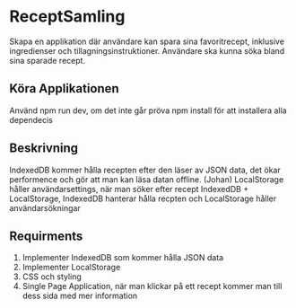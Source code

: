 # ReceptSamling
Skapa en applikation där användare kan spara sina favoritrecept, inklusive ingredienser och tillagningsinstruktioner. Användare ska kunna söka bland sina sparade recept.

## Köra Applikationen
Använd npm run dev, om det inte går pröva npm install för att installera alla dependecis

## Beskrivning
IndexedDB kommer hålla recepten efter den läser av JSON data, det ökar performence och gör att man kan läsa datan offline. (Johan)
LocalStorage håller användarsettings, när man söker efter recept
IndexedDB + LocalStorage, IndexedDB hanterar hålla recpten och LocalStorage håller användarsökningar

## Requirments
1. Implementer IndexedDB som kommer hålla JSON data
2. Implementer LocalStorage
3. CSS och styling
4. Single Page Application, när man klickar på ett recept kommer man till dess sida med mer information
